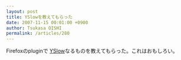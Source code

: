 ```yaml
---
layout: post
title: YSlowを教えてもらった
date: 2007-11-15 00:01:00 +0900
author: Tsukasa OISHI
permalink: /articles/280
---
```


Firefoxのpluginで [YSlow](http://addons.mozilla.org/ja/firefox/addon/5369)なるものを教えてもらった。これはおもしろい。

